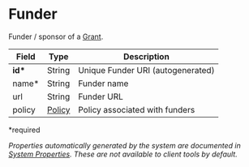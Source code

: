 # Funder

Funder / sponsor of a [Grant](Grant.md).

| Field  		| Type  		| Description |
| ------------- | ------------- | ------------- |
| __id*__ | String | Unique Funder URI (autogenerated) |
| name* | String | Funder name |  
| url | String | Funder URL |
| policy | [Policy](Policy.md) | Policy associated with funders  |
 
*required 

*Properties automatically generated by the system are documented in [System Properties](SystemProperties.md). These are not available to client tools by default.*
